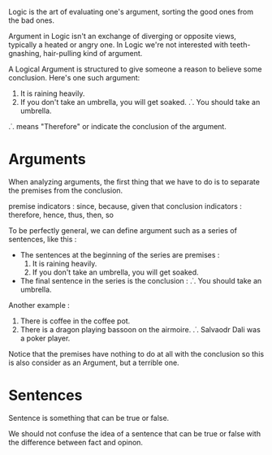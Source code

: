 Logic is the art of evaluating one's argument, sorting the good ones from the bad ones.

Argument in Logic isn't an exchange of diverging or opposite views, typically a heated or angry one. In Logic we're not interested with teeth-gnashing, hair-pulling kind of argument.

A Logical Argument is structured to give someone a reason to believe some conclusion. Here's one such argument:
1. It is raining heavily.
2. If you don't take an umbrella, you will get soaked.
.˙. You should take an umbrella.

.˙. means "Therefore" or indicate the conclusion of the argument.

# Arguments
When analyzing arguments, the first thing that we have to do is to separate the premises from the conclusion.

premise indicators : since, because, given that
conclusion indicators : therefore, hence, thus, then, so

To be perfectly general, we can define argument such as a series of sentences, like this :
- The sentences at the beginning of the series are premises :
	1. It is raining heavily.
	2. If you don't take an umbrella, you will get soaked.
- The final sentence in the series is the conclusion :
       .˙. You should take an umbrella.   

Another example :
1. There is coffee in the coffee pot.
2. There is a dragon playing bassoon on the airmoire.
.˙.  Salvaodr Dali was a poker player.

Notice that the premises have nothing to do at all with the conclusion so this is also consider as an Argument, but a terrible one.

# Sentences
Sentence is something that can be true or false.

We should not confuse the idea of a sentence that can be true or false with the difference between fact and opinon.

